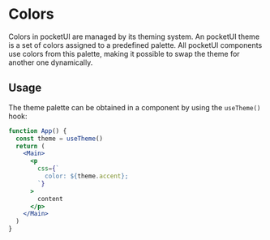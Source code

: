 # Colors

Colors in pocketUI are managed by its theming system. An pocketUI theme is a set of colors assigned to a predefined palette. All pocketUI components use colors from this palette, making it possible to swap the theme for another one dynamically.

## Usage

The theme palette can be obtained in a component by using the `useTheme()` hook:

```jsx
function App() {
  const theme = useTheme()
  return (
    <Main>
      <p
        css={`
          color: ${theme.accent};
        `}
      >
        content
      </p>
    </Main>
  )
}
```
